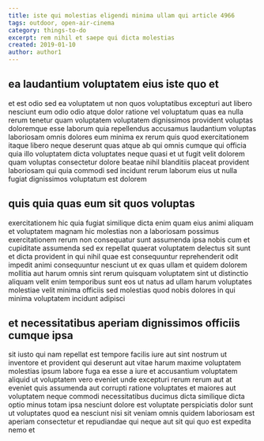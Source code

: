 ```yaml
---
title: iste qui molestias eligendi minima ullam qui article 4966
tags: outdoor, open-air-cinema
category: things-to-do
excerpt: rem nihil et saepe qui dicta molestias
created: 2019-01-10
author: author1
---
```


## ea laudantium voluptatem eius iste quo et

et est odio sed ea voluptatem ut non quos voluptatibus excepturi aut libero nesciunt eum odio odio atque dolor ratione vel voluptatum quas ea nulla rerum tenetur quam voluptatem voluptatem dignissimos provident voluptas doloremque esse laborum quia repellendus accusamus laudantium voluptas laboriosam omnis dolores eum minima ex rerum quis quod exercitationem itaque libero neque deserunt quas atque ab qui omnis cumque qui officia quia illo voluptatem dicta voluptates neque quasi et ut fugit velit dolorem quam voluptas consectetur dolore beatae nihil blanditiis placeat provident laboriosam qui quia commodi sed incidunt rerum laborum eius ut nulla fugiat dignissimos voluptatum est dolorem

## quis quia quas eum sit quos voluptas

exercitationem hic quia fugiat similique dicta enim quam eius animi aliquam et voluptatem magnam hic molestias non a laboriosam possimus exercitationem rerum non consequatur sunt assumenda ipsa nobis cum et cupiditate assumenda sed ex repellat quaerat voluptatem delectus sit sunt et dicta provident in qui nihil quae est consequuntur reprehenderit odit impedit animi consequuntur nesciunt ut ex quas ullam et quidem dolorem mollitia aut harum omnis sint rerum quisquam voluptatem sint ut distinctio aliquam velit enim temporibus sunt eos ut natus ad ullam harum voluptates molestiae velit minima officiis sed molestias quod nobis dolores in qui minima voluptatem incidunt adipisci

## et necessitatibus aperiam dignissimos officiis cumque ipsa

sit iusto qui nam repellat est tempore facilis iure aut sint nostrum ut inventore et provident qui deserunt aut vitae harum maxime voluptatem molestias ipsum labore fuga ea esse a iure et accusantium voluptatem aliquid ut voluptatem vero eveniet unde excepturi rerum rerum aut at eveniet quis assumenda aut corrupti ratione voluptates et maiores aut voluptatem neque commodi necessitatibus ducimus dicta similique dicta optio minus totam ipsa nesciunt dolore est voluptate perspiciatis dolor sunt ut voluptates quod ea nesciunt nisi sit veniam omnis quidem laboriosam est aperiam consectetur et repudiandae qui neque aut sit qui quo est expedita nemo et
